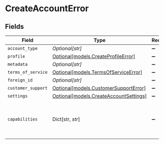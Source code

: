 # CreateAccountError


## Fields

| Field                                                                        | Type                                                                         | Required                                                                     | Description                                                                  | Example                                                                      |
| ---------------------------------------------------------------------------- | ---------------------------------------------------------------------------- | ---------------------------------------------------------------------------- | ---------------------------------------------------------------------------- | ---------------------------------------------------------------------------- |
| `account_type`                                                               | *Optional[str]*                                                              | :heavy_minus_sign:                                                           | N/A                                                                          |                                                                              |
| `profile`                                                                    | [Optional[models.CreateProfileError]](../models/createprofileerror.md)       | :heavy_minus_sign:                                                           | N/A                                                                          |                                                                              |
| `metadata`                                                                   | *Optional[str]*                                                              | :heavy_minus_sign:                                                           | N/A                                                                          |                                                                              |
| `terms_of_service`                                                           | [Optional[models.TermsOfServiceError]](../models/termsofserviceerror.md)     | :heavy_minus_sign:                                                           | N/A                                                                          |                                                                              |
| `foreign_id`                                                                 | *Optional[str]*                                                              | :heavy_minus_sign:                                                           | N/A                                                                          |                                                                              |
| `customer_support`                                                           | [Optional[models.CustomerSupportError]](../models/customersupporterror.md)   | :heavy_minus_sign:                                                           | N/A                                                                          |                                                                              |
| `settings`                                                                   | [Optional[models.CreateAccountSettings]](../models/createaccountsettings.md) | :heavy_minus_sign:                                                           | N/A                                                                          |                                                                              |
| `capabilities`                                                               | Dict[str, *str*]                                                             | :heavy_minus_sign:                                                           | N/A                                                                          | {<br/>"0": "first element failed validation..."<br/>}                        |